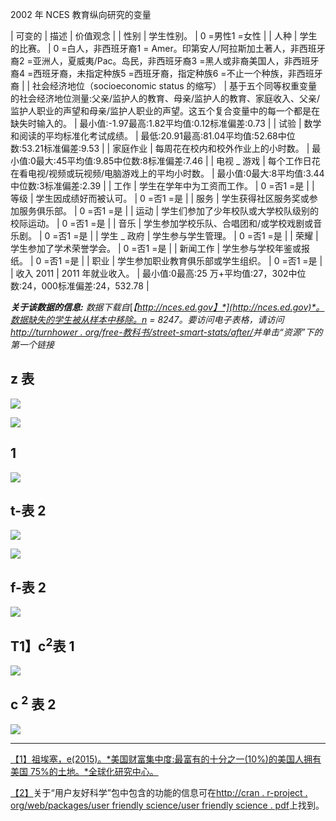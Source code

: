 2002 年 NCES 教育纵向研究的变量

| 可变的 | 描述 | 价值观念 |
| 性别 | 学生性别。 | 0 =男性1 =女性 |
| 人种 | 学生的比赛。 | 0 =白人，非西班牙裔1 = Amer。印第安人/阿拉斯加土著人，非西班牙裔2 =亚洲人，夏威夷/Pac。岛民，非西班牙裔3 =黑人或非裔美国人，非西班牙裔4 =西班牙裔，未指定种族5 =西班牙裔，指定种族6 =不止一个种族，非西班牙裔 |
| 社会经济地位（socioeconomic status 的缩写） | 基于五个同等权重变量的社会经济地位测量:父亲/监护人的教育、母亲/监护人的教育、家庭收入、父亲/监护人职业的声望和母亲/监护人职业的声望。这五个复合变量中的每一个都是在缺失时输入的。 | 最小值:-1.97最高:1.82平均值:0.12标准偏差:0.73 |
| 试验 | 数学和阅读的平均标准化考试成绩。 | 最低:20.91最高:81.04平均值:52.68中位数:53.21标准偏差:9.53 |
| 家庭作业 | 每周花在校内和校外作业上的小时数。 | 最小值:0最大:45平均值:9.85中位数:8标准偏差:7.46 |
| 电视 _ 游戏 | 每个工作日花在看电视/视频或玩视频/电脑游戏上的平均小时数。 | 最小值:0最大:8平均值:3.44中位数:3标准偏差:2.39 |
| 工作 | 学生在学年中为工资而工作。 | 0 =否1 =是 |
| 等级 | 学生因成绩好而被认可。 | 0 =否1 =是 |
| 服务 | 学生获得社区服务奖或参加服务俱乐部。 | 0 =否1 =是 |
| 运动 | 学生们参加了少年校队或大学校队级别的校际运动。 | 0 =否1 =是 |
| 音乐 | 学生参加学校乐队、合唱团和/或学校戏剧或音乐剧。 | 0 =否1 =是 |
| 学生 _ 政府 | 学生参与学生管理。 | 0 =否1 =是 |
| 荣耀 | 学生参加了学术荣誉学会。 | 0 =否1 =是 |
| 新闻工作 | 学生参与学校年鉴或报纸。 | 0 =否1 =是 |
| 职业 | 学生参加职业教育俱乐部或学生组织。 | 0 =否1 =是 |
| 收入 2011 | 2011 年就业收入。 | 最小值:0最高:25 万+平均值:27，302中位数:24，000标准偏差:24，532.78 |

***关于该数据的信息:*** *数据下载自*[*【http://nces.ed.gov】*](http://nces.ed.gov)*。数据缺失的学生被从样本中移除。n = 8247。要访问电子表格，请访问*[*http://turnhower . org/free-教科书/street-smart-stats/after/*](http://turnthewheel.org/free-textbooks/street-smart-stats/afterward/)*并单击“资源”下的第一个链接*

## z 表

![](img/00184.jpeg)

![](img/00185.jpeg)

##  1

![](img/00186.jpeg)

## t-表 2

![](img/00187.jpeg)

![](img/00188.jpeg)

## f-表 2

![](img/00189.jpeg)

## T1】c<sup class="calibre239">2</sup>表 1

![](img/00190.jpeg)

## c <sup class="calibre239">2</sup> 表 2

![](img/00191.jpeg)

* * *

[【1】](03.html#_ftnref1)[祖埃塞，e(2015)。*美国财富集中度:最富有的十分之一(10%)的美国人拥有美国 75%的土地。*全球化研究中心。](http://www.globalresearch.ca/u-s-wealth-concentration-wealthiest-tenth-10-of-americans-own-75-of-america/5461246)

[【2】](07.html#_ftnref2)关于“用户友好科学”包中包含的功能的信息可在[http://cran . r-project . org/web/packages/user friendly science/user friendly science . pdf](http://cran.r-project.org/web/packages/userfriendlyscience/userfriendlyscience.pdf)上找到。